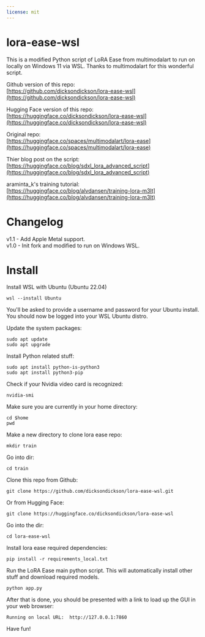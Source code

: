 ```yaml
---
license: mit
---
```


# lora-ease-wsl

This is a modified Python script of LoRA Ease from multimodalart to run on locally on Windows 11 via WSL. Thanks to multimodalart for this wonderful script.


Github version of this repo:  
[https://github.com/dicksondickson/lora-ease-wsl](https://github.com/dicksondickson/lora-ease-wsl)  


Hugging Face version of this repo:   
[https://huggingface.co/dicksondickson/lora-ease-wsl](https://huggingface.co/dicksondickson/lora-ease-wsl)   



Original repo:  
[https://huggingface.co/spaces/multimodalart/lora-ease](https://huggingface.co/spaces/multimodalart/lora-ease)  


Thier blog post on the script:  
[https://huggingface.co/blog/sdxl_lora_advanced_script](https://huggingface.co/blog/sdxl_lora_advanced_script)  


araminta_k's training tutorial:  
[https://huggingface.co/blog/alvdansen/training-lora-m3lt](https://huggingface.co/blog/alvdansen/training-lora-m3lt)  



# Changelog  
v1.1 - Add Apple Metal support.  
v1.0 - Init fork and modified to run on Windows WSL.  



# Install  

Install WSL with Ubuntu (Ubuntu 22.04)  

`wsl --install Ubuntu`  

You'll be asked to provide a username and password for your Ubuntu install.  
You should now be logged into your WSL Ubuntu distro.

Update the system packages:   

`sudo apt update`   
`sudo apt upgrade`   

Install Python related stuff:   

`sudo apt install python-is-python3`   
`sudo apt install python3-pip`   

Check if your Nvidia video card is recognized:   

`nvidia-smi`   

Make sure you are currently in your home directory:   

`cd $home`   
`pwd`   

Make a new directory to clone lora ease repo:   

`mkdir train`   

Go into dir:   

`cd train`   

Clone this repo from Github:   

`git clone https://github.com/dicksondickson/lora-ease-wsl.git`   


Or from Hugging Face:   

`git clone https://huggingface.co/dicksondickson/lora-ease-wsl`   



Go into the dir:   

`cd lora-ease-wsl`   

Install lora ease required dependencies:   

`pip install -r requirements_local.txt`   

Run the LoRA Ease main python script. This will automatically install other stuff and download required models.   

`python app.py`   

After that is done, you should be presented with a link to load up the GUI in your web browser:   

`Running on local URL:  http://127.0.0.1:7860`   

Have fun!   


